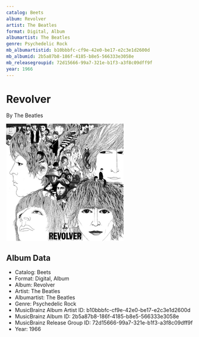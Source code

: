 ```yaml
---
catalog: Beets
album: Revolver
artist: The Beatles
format: Digital, Album
albumartist: The Beatles
genre: Psychedelic Rock
mb_albumartistid: b10bbbfc-cf9e-42e0-be17-e2c3e1d2600d
mb_albumid: 2b5a87b8-186f-4185-b8e5-566333e3058e
mb_releasegroupid: 72d15666-99a7-321e-b1f3-a3f8c09dff9f
year: 1966
---
```


# Revolver

By The Beatles

![](../../assets/beetscovers/The_Beatles-Revolver.jpg)

## Album Data

- Catalog: Beets
- Format: Digital, Album
- Album: Revolver
- Artist: The Beatles
- Albumartist: The Beatles
- Genre: Psychedelic Rock
- MusicBrainz Album Artist ID: b10bbbfc-cf9e-42e0-be17-e2c3e1d2600d
- MusicBrainz Album ID: 2b5a87b8-186f-4185-b8e5-566333e3058e
- MusicBrainz Release Group ID: 72d15666-99a7-321e-b1f3-a3f8c09dff9f
- Year: 1966

